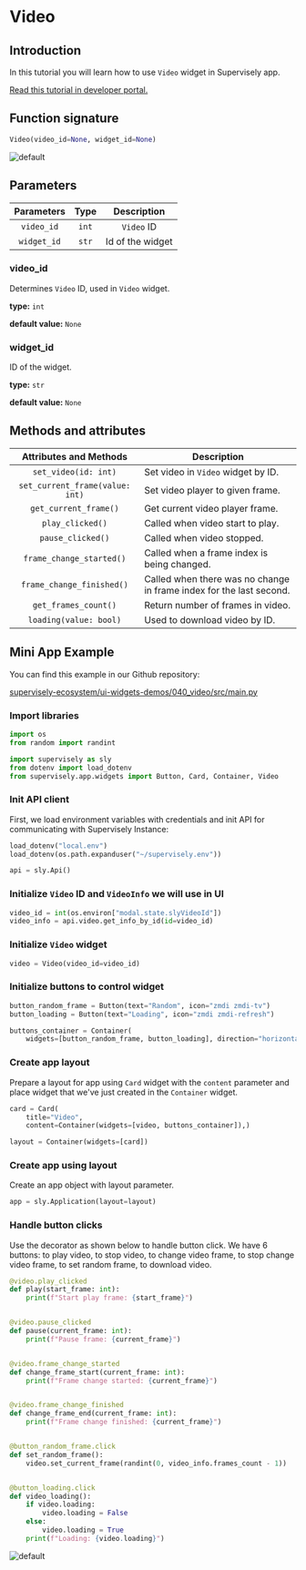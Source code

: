 # Video

## Introduction

In this tutorial you will learn how to use `Video` widget in Supervisely app.

[Read this tutorial in developer portal.](https://developer.supervise.ly/app-development/apps-with-gui/video)

## Function signature

```python
Video(video_id=None, widget_id=None)
```

![default](https://user-images.githubusercontent.com/120389559/218671402-bd79b3a6-171c-439a-a012-ed58098e1c4e.gif)

## Parameters

| Parameters  | Type  |   Description    |
| :---------: | :---: | :--------------: |
| `video_id`  | `int` |    `Video` ID    |
| `widget_id` | `str` | Id of the widget |

### video_id

Determines `Video` ID, used in `Video` widget.

**type:** `int`

**default value:** `None`

### widget_id

ID of the widget.

**type:** `str`

**default value:** `None`

## Methods and attributes

|     Attributes and Methods      | Description                                                         |
| :-----------------------------: | ------------------------------------------------------------------- |
|      `set_video(id: int)`       | Set video in `Video` widget by ID.                                  |
| `set_current_frame(value: int)` | Set video player to given frame.                                    |
|      `get_current_frame()`      | Get current video player frame.                                     |
|        `play_clicked()`         | Called when video start to play.                                    |
|        `pause_clicked()`        | Called when video stopped.                                          |
|    `frame_change_started()`     | Called when a frame index is being changed.                         |
|    `frame_change_finished()`    | Called when there was no change in frame index for the last second. |
|      `get_frames_count()`       | Return number of frames in video.                                   |
|     `loading(value: bool)`      | Used to download video by ID.                                       |

## Mini App Example

You can find this example in our Github repository:

[supervisely-ecosystem/ui-widgets-demos/040_video/src/main.py](https://github.com/supervisely-ecosystem/ui-widgets-demos/blob/master/040_video/src/main.py)

### Import libraries

```python
import os
from random import randint

import supervisely as sly
from dotenv import load_dotenv
from supervisely.app.widgets import Button, Card, Container, Video
```

### Init API client

First, we load environment variables with credentials and init API for communicating with Supervisely Instance:

```python
load_dotenv("local.env")
load_dotenv(os.path.expanduser("~/supervisely.env"))

api = sly.Api()
```

### Initialize `Video` ID and `VideoInfo` we will use in UI

```python
video_id = int(os.environ["modal.state.slyVideoId"])
video_info = api.video.get_info_by_id(id=video_id)
```

### Initialize `Video` widget

```python
video = Video(video_id=video_id)
```

### Initialize buttons to control widget

```python
button_random_frame = Button(text="Random", icon="zmdi zmdi-tv")
button_loading = Button(text="Loading", icon="zmdi zmdi-refresh")

buttons_container = Container(
    widgets=[button_random_frame, button_loading], direction="horizontal",)
```

### Create app layout

Prepare a layout for app using `Card` widget with the `content` parameter and place widget that we've just created in the `Container` widget.

```python
card = Card(
    title="Video",
    content=Container(widgets=[video, buttons_container]),)

layout = Container(widgets=[card])
```

### Create app using layout

Create an app object with layout parameter.

```python
app = sly.Application(layout=layout)
```

### Handle button clicks

Use the decorator as shown below to handle button click. We have 6 buttons: to play video, to stop video, to change video frame, to stop change video frame, to set random frame, to download video.

```python
@video.play_clicked
def play(start_frame: int):
    print(f"Start play frame: {start_frame}")


@video.pause_clicked
def pause(current_frame: int):
    print(f"Pause frame: {current_frame}")


@video.frame_change_started
def change_frame_start(current_frame: int):
    print(f"Frame change started: {current_frame}")


@video.frame_change_finished
def change_frame_end(current_frame: int):
    print(f"Frame change finished: {current_frame}")


@button_random_frame.click
def set_random_frame():
    video.set_current_frame(randint(0, video_info.frames_count - 1))


@button_loading.click
def video_loading():
    if video.loading:
        video.loading = False
    else:
        video.loading = True
    print(f"Loading: {video.loading}")
```

![default](https://user-images.githubusercontent.com/120389559/218671402-bd79b3a6-171c-439a-a012-ed58098e1c4e.gif)
